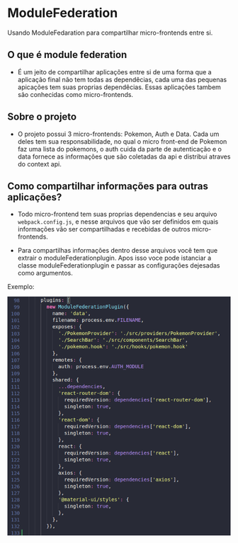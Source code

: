 # ModuleFederation
  
  Usando ModuleFedaration para compartilhar micro-frontends entre si. 

## O que é module federation

- É um jeito de compartilhar aplicações entre si de uma forma que a aplicação final não tem todas as dependêcias, cada uma das pequenas apicações tem suas proprias dependêcias. Essas aplicações tambem são conhecidas como micro-frontends.

## Sobre o projeto

  - O projeto possui 3 micro-frontends: Pokemon, Auth e Data. Cada um deles tem sua responsabilidade, no qual o micro front-end de Pokemon faz uma lista do pokemons, o auth cuida da parte de autenticação e o data fornece as informações que são coletadas da api e distribui atraves do context api.
  
## Como compartilhar informações para outras aplicações?

  - Todo micro-frontend tem suas proprias dependencias e seu arquivo `webpack.config.js`, e nesse arquivos que vão ser definidos em quais informações vão ser compartilhadas e recebidas de outros micro-frontends.
  
  - Para compartilhas informações dentro desse arquivos você tem que extrair o moduleFederationplugin. Apos isso voce pode istanciar a classe moduleFederationplugin e passar as configurações dejesadas como argumentos.
  
  Exemplo: 
    
   <img src="./empFederation.png">
  
      
 
  
  
  
